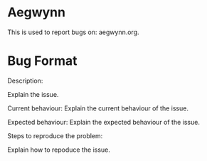 # Aegwynn
This is used to report bugs on: aegwynn.org.

# Bug Format

Description:

Explain the issue.

Current behaviour: Explain the current behaviour of the issue.

Expected behaviour: Explain the expected behaviour of the issue.

Steps to reproduce the problem:

Explain how to repoduce the issue.

